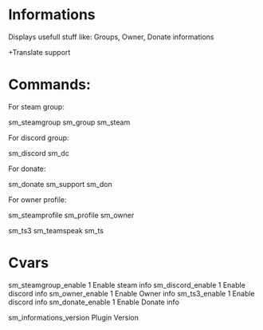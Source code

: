 # Informations

  Displays usefull stuff like: Groups, Owner, Donate informations
  
  +Translate support

# Commands:

  For steam group:
  
  sm_steamgroup
  sm_group
  sm_steam
  
  For discord group:
  
  sm_discord
  sm_dc
    
  For donate:
  
  sm_donate
  sm_support
  sm_don
  
  For owner profile:
  
  sm_steamprofile
  sm_profile
  sm_owner
  
  sm_ts3
  sm_teamspeak
  sm_ts
    
# Cvars 

  sm_steamgroup_enable  1      Enable steam info 
  sm_discord_enable     1      Enable discord info
  sm_owner_enable       1      Enable Owner info
  sm_ts3_enable         1      Enable discord info
  sm_donate_enable      1      Enable Donate info
  
  sm_informations_version     Plugin Version
